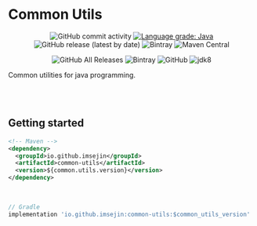 # Common Utils
<p align="center">
    <img alt="GitHub commit activity" src="https://img.shields.io/github/commit-activity/m/imsejin/common-utils">
    <a href="https://lgtm.com/projects/g/ImSejin/common-utils/context:java"><img alt="Language grade: Java" src="https://img.shields.io/lgtm/grade/java/g/ImSejin/common-utils.svg?logo=lgtm&logoWidth=18"/></a>
    <img alt="GitHub release (latest by date)" src="https://img.shields.io/github/v/release/imsejin/common-utils?label=github">
    <img alt="Bintray" src="https://img.shields.io/bintray/v/imsejin/CommonUtils/common-utils">
    <img alt="Maven Central" src="https://img.shields.io/maven-central/v/io.github.imsejin/common-utils">
</p>

<p align="center">
    <img alt="GitHub All Releases" src="https://img.shields.io/github/downloads/imsejin/common-utils/total?label=downloads%20at%20github">
    <img alt="Bintray" src="https://img.shields.io/bintray/dt/imsejin/CommonUtils/common-utils?label=downloads%20at%20bintray">
    <img alt="GitHub" src="https://img.shields.io/github/license/imsejin/common-utils">
    <img alt="jdk8" src="https://img.shields.io/badge/jdk-8-orange">
</p>
Common utilities for java programming.

<br><br>

## Getting started

```xml
<!-- Maven -->
<dependency>
  <groupId>io.github.imsejin</groupId>
  <artifactId>common-utils</artifactId>
  <version>${common.utils.version}</version>
</dependency>
```
<br>

```groovy
// Gradle
implementation 'io.github.imsejin:common-utils:$common_utils_version'
```


